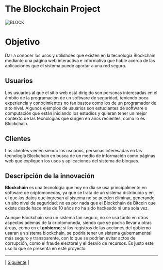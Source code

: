 # The Blockchain Project
![BLOCK](https://user-images.githubusercontent.com/92409904/138034178-f3db6e5d-d88c-4b75-bc1f-3d0c54a53449.jpg)



# Objetivo
Dar a conocer los usos y utilidades que existen en la tecnología Blockchain mediante una página web interactiva e informativa que hable acerca de las aplicaciones que el sistema puede aportar a una red segura.
## Usuarios
Los usuarios al que el sitio web está dirigido son personas interesadas en el ámbito de la programación de un software de seguridad, teniendo poca experiencia y conocimientos no tan bastos como los de un programador de alto nivel. Algunos ejemplos de usuarios son estudiantes de software o computación que están iniciando los estudios y quieran tener un mejor contexto de las tecnologías que surgen en años recientes, como lo es Blockchain. 
## Clientes
Los clientes vienen siendo los usuarios, personas interesadas en las tecnología Blockchain en busca de un medio de información como páginas web que expliquen los usos y aplicaciones del sistema de bloques. 
## Descripción de la innovación
**Blockchain** es una tecnología que hoy en día se usa principalmente en software de criptomonedas, ya que se trata de un sistema distribuido y en el que los datos que ingresan al sistema no se pueden eliminar, generando un alto nivel de seguridad; no es por nada que el Blockchain de Bitcoin que existe desde hace más de 10 años no ha sido hackeado ni una sola vez. 

Aunque Blockchain sea un sistema tan seguro, no se usa tanto en otros aspectos además de la criptomoneda, siendo que se podría llevar a otras áreas, como en el **gobierno**; si los registros de las acciones del gobierno usaran un sistema blockchain, se podría tener un sistema gubernamental más seguro y transparente, con lo que se podrían evitar actos de corrupción, como el fraude electoral y el desvío de recursos. Es justo este uso lo que se presenta en este proyecto

-----------------

| [Siguiente]( "Siguiente") |
